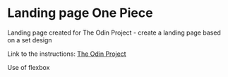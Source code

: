 # Landing page One Piece

Landing page created for The Odin Project - create a landing page based on a set design

Link to the instructions: [The Odin Project](https://www.theodinproject.com/lessons/foundations-landing-page)

Use of flexbox
